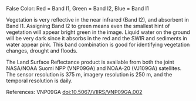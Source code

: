 False Color: Red = Band I1, Green = Band I2, Blue = Band I1

Vegetation is very reflective in the near infrared (Band I2), and absorbent in Band I1. Assigning Band I2 to green means even the smallest hint of vegetation will appear bright green in the image. Liquid water on the ground will be very dark since it absorbs in the red and the SWIR and sediments in water appear pink. This band combination is good for identifying vegetation changes, drought and floods.

The Land Surface Reflectance product is available from both the joint NASA/NOAA Suomi NPP (VNP09GA) and NOAA-20 (VJ109GA) satellites. The sensor resolution is 375 m, imagery resolution is 250 m, and the temporal resolution is daily.

References: VNP09GA [doi:10.5067/VIIRS/VNP09GA.002](https://doi.org/10.5067/VIIRS/VNP09GA.002)
